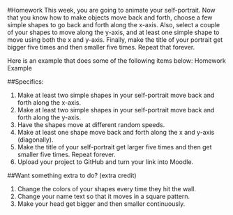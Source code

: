#Homework
This week, you are going to animate your self-portrait. Now that you know how to make objects move back and forth, choose a few simple shapes to go back and forth along the x-axis. Also, select a couple of your shapes to move along the y-axis, and at least one simple shape to move using both the x and y-axis. Finally, make the title of your portrait get bigger five times and then smaller five times. Repeat that forever.

Here is an example that does some of the following items below: Homework Example

##Specifics:

1) Make at least two simple shapes in your self-portrait move back and forth along the x-axis.
2) Make at least two simple shapes in your self-portrait move back and forth along the y-axis.
3) Have the shapes move at different random speeds.
4) Make at least one shape move back and forth along the x and y-axis (diagonally).
5) Make the title of your self-portrait get larger five times and then get smaller five times. Repeat forever.
6) Upload your project to GitHub and turn your link into Moodle.
   
##Want something extra to do? (extra credit)

1) Change the colors of your shapes every time they hit the wall.
2) Change your name text so that it moves in a square pattern.
3) Make your head get bigger and then smaller continuously.

